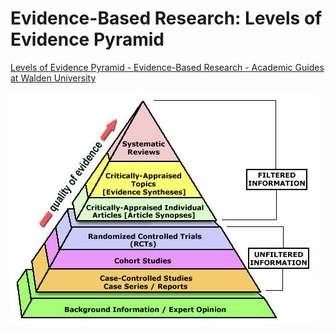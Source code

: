 # Evidence-Based Research: Levels of Evidence Pyramid
[Levels of Evidence Pyramid - Evidence-Based Research - Academic Guides at Walden University](https://academicguides.waldenu.edu/library/healthevidence/evidencepyramid)


![](Assets/Level_of_evidence_pyramid.jpg)